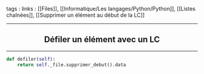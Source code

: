 tags : 
links : [[Files]], [[Informatique/Les langages/Python/Python]], [[Listes chaînées]], [[Supprimer un élément au début de la LC]]

****

<h2 style="text-align: center;"> Défiler un élément avec un LC </h2>

****


```python
def defiler(self):
	return self._file.supprimer_debut().data
```